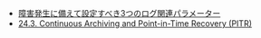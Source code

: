 - [障害発生に備えて設定すべき3つのログ関連パラメーター](https://www.ashisuto.co.jp/db_blog/article/20151117_logging_parameter.html)
- [24.3. Continuous Archiving and Point-in-Time Recovery (PITR)](https://www.postgresql.org/docs/9.1/static/continuous-archiving.html)
